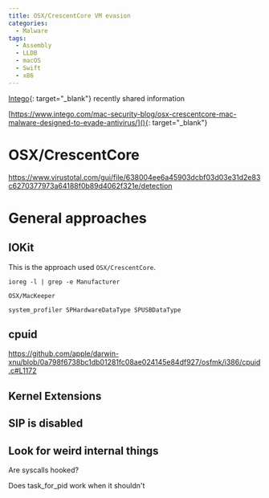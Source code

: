 ```yaml
---
title: OSX/CrescentCore VM evasion
categories:
  - Malware
tags:
  - Assembly
  - LLDB
  - macOS
  - Swift
  - x86
---
```


[Intego](https://www.intego.com){: target="_blank"} recently shared information

[https://www.intego.com/mac-security-blog/osx-crescentcore-mac-malware-designed-to-evade-antivirus/](){: target="_blank"}

# OSX/CrescentCore

https://www.virustotal.com/gui/file/638004ee6a45903dcbf03d03e31d2e83c6270377973a64188f0b89d4062f321e/detection

# General approaches

## IOKit

This is the approach used `OSX/CrescentCore`. 

`ioreg -l | grep -e Manufacturer`

`OSX/MacKeeper`

`system_profiler SPHardwareDataType SPUSBDataType`


## cpuid

https://github.com/apple/darwin-xnu/blob/0a798f6738bc1db01281fc08ae024145e84df927/osfmk/i386/cpuid.c#L1172

## Kernel Extensions

## SIP is disabled

## Look for weird internal things

Are syscalls hooked?

Does task_for_pid work when it shouldn't